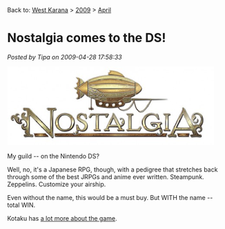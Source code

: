 Back to: [West Karana](/posts/westkarana.md) > [2009](/posts/2009/westkarana.md) > [April](./westkarana.md)
# Nostalgia comes to the DS!

*Posted by Tipa on 2009-04-28 17:58:33*

![nostalgia](../../../uploads/2009/04/nostalgia-479x181.jpg "nostalgia")

My guild -- on the Nintendo DS?

Well, no, it's a Japanese RPG, though, with a pedigree that stretches back through some of the best JRPGs and anime ever written. Steampunk. Zeppelins. Customize your airship.

Even without the name, this would be a must buy. But WITH the name -- total WIN.

Kotaku has [a lot more about the game](http://kotaku.com/5231391/rpg-dream-team-delivers-steampunk-nostalgia-to-the-ds).

